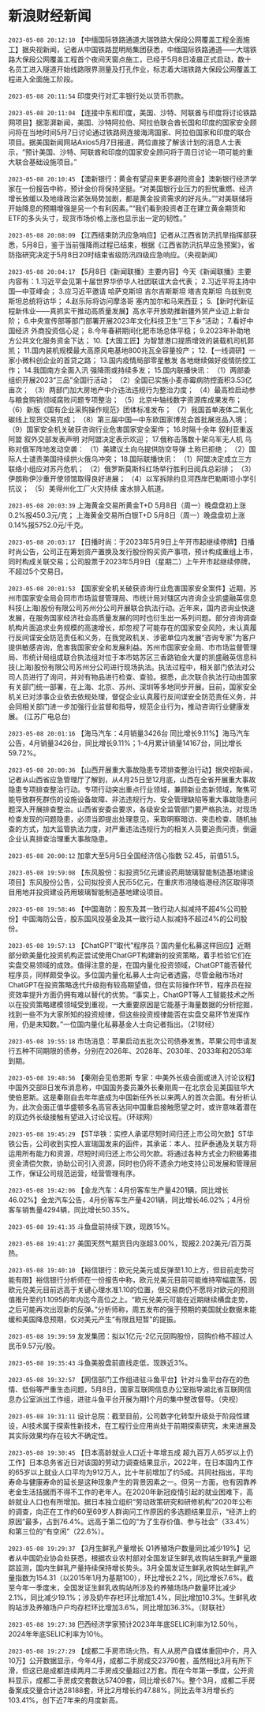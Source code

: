 # 新浪财经新闻
`2023-05-08 20:12:10` 【中缅国际铁路通道大瑞铁路大保段公网覆盖工程全面施工】据央视新闻，记者从中国铁路昆明局集团获悉，中缅国际铁路通道——大瑞铁路大保段公网覆盖工程首个夜间天窗点施工，已经于5月8日凌晨正式启动，数十名员工进入隧道开始线路限界测量及打孔作业，标志着大瑞铁路大保段公网覆盖工程进入全面施工阶段。

`2023-05-08 20:11:54` 印度央行对汇丰银行处以货币罚款。

`2023-05-08 20:11:04` 【连接中东和印度，美国、沙特、阿联酋与印度将讨论铁路网项目】据澎湃新闻，美国、沙特阿拉伯、阿拉伯联合酋长国和印度的国家安全顾问将在当地时间5月7日讨论通过铁路网连接海湾国家、阿拉伯国家和印度的联合项目。据美国新闻网站Axios5月7日报道，两位直接了解该计划的消息人士表示，“预计美国、沙特、阿联酋和印度的国家安全顾问将于周日讨论一项可能的重大联合基础设施项目。”

`2023-05-08 20:10:45` 【澳新银行：黄金有望迎来更多避险资金】澳新银行经济学家在一份报告中称，预计金价将保持坚挺。“对美国银行业压力的担忧重燃、经济增长放缓以及地缘政治紧张局势加剧，都是黄金投资需求的好兆头。”“对美联储将开始降息的预期增强是另一个有利因素。”“我们看到投资者正在建立黄金期货和ETF的多头头寸，现货市场价格上涨也显示出一定的韧性。”

`2023-05-08 20:08:09` 【江西结束防汛应急响应】记者从江西省防汛抗旱指挥部获悉，5月8日，鉴于当前强降雨过程已结束，根据《江西省防汛抗旱应急预案》，省防指研究决定于5月8日20时结束省级防汛四级应急响应。（央视新闻）

`2023-05-08 20:04:17` 【5月8日《新闻联播》主要内容】今天《新闻联播》主要内容有：1.习近平会见第十届世界华侨华人社团联谊大会代表； 2.习近平将主持中国—中亚峰会； 3.应习近平邀请 哈萨克斯坦 吉尔吉斯斯坦 塔吉克斯坦 乌兹别克斯坦总统将访华； 4.赵乐际将访问摩洛哥 塞内加尔和马来西亚； 5.【新时代新征程新伟业——真抓实干推动高质量发展】高水平开放助推新疆外贸产业迈上新台阶； 6.中央宣传部等部门部署开展2023年文化科技卫生“三下乡”活动； 7.看好中国经济 外商投资信心足； 8.今年春耕期间化肥市场总体平稳； 9.2023年补助地方公共文化服务资金下达； 10.【大国工匠】为智慧港口提质增效的装载机司机郭凯； 11.国内装机规模最大高原风电基地800兆瓦全容量投产； 12.【一线调研】一家小微科创企业的首贷之路； 13.国内疫情局部零星散发 各地继续做好疫情防控工作； 14.我国南方全面入汛 强降雨或持续多发； 15.国内联播快讯： （1）两部委组织开展2023“三品”全国行活动； （2）全国已实施小麦赤霉病防控面积3.53亿亩次； （3）两部门加大房地产中介违法违规行为整治力度； （4）最高检启动参与粮食购销领域腐败问题专项整治； （5）北京中轴线数字资源库成果发布； （6）新版《国有企业采购操作规范》团体标准发布； （7）我国首单液体二氧化碳线上现货交易完成； （8）第三届中国—中东欧国家博览会首批展览品入境； （9）国家安全机关破获咨询行业危害国家安全案件； 16.时隔十余年 叙利亚重返阿盟 叙外交部发表声明 对阿盟决定表示欢迎； 17.俄称击落数十架乌军无人机 乌称对俄军阵地发动空袭： （1）美建议土向乌提供防空导弹 土称已拒绝； （2）国际人士谴责美国持续拱火俄乌冲突； 18.国际联播快讯： （1）阿盟决定成立三方联络小组应对苏丹危机； （2）俄罗斯莫斯科红场举行胜利日阅兵总彩排； （3）伊朗称伊沙重开使领馆取得良好进展； （4）以军拆除约旦河西岸巴勒斯坦小学引抗议； （5）美得州化工厂火灾持续 废水排入航道。

`2023-05-08 20:03:39` 上海黄金交易所黄金T+D 5月8日（周一）晚盘盘初上涨0.2%报450.3元/克；
上海黄金交易所白银T+D 5月8日（周一）晚盘盘初上涨0.14%报5752.0元/千克。

`2023-05-08 20:03:17` 【日播时尚：于2023年5月9日上午开市起继续停牌】日播时尚公告，公司正在筹划资产置换及发行股份购买资产事项，预计构成重组上市，同时构成关联交易；公司股票于2023年5月9日（星期二）上午开市起继续停牌，不超过5个交易日。

`2023-05-08 20:01:53`   【国家安全机关破获咨询行业危害国家安全案件】近期，苏州市国家安全局会同市市场监督管理局、市统计局对辖区内咨询企业凯盛融英信息科技(上海)股份有限公司苏州分公司开展联合执法行动。近年来，国内咨询业快速发展，在服务国家经济社会高质量发展的同时也衍生出一系列问题。部分咨询调查机构片面追求业务规模的高速增长，却忽视了可能存在的国家安全风险，未认真履行反间谍安全防范责任和义务，在我党政机关、涉密单位内发展“咨询专家”为客户提供敏感咨询，危害我国家安全和发展利益。苏州市国家安全局、市市场监督管理局、市统计局组成联合执法组对位于本市姑苏区三香路铂金大厦的凯盛融英信息科技(上海)股份有限公司苏州分公司进行现场执法。执法过程中，相关部门依法对公司人员进行了询问，并对有物品进行检查、查验。据悉，此次联合执法行动由国家有关部门统一部署，在上海、北京、苏州、深圳等多地同步开展。目前，国家安全机关已对涉事企业依去依规处理，督促企业认真履行反间谍安全防范责任义务，并会同相关部门进一步加强行业监督和指导，规范企业行为，推动咨询行业健康发展。 (江苏广电总台)

`2023-05-08 20:01:16`   【海马汽车：4月销量3426台 同比增长9.11%】海马汽车公告，4月销量3426台，同比增长9.11%；1-4月累计销量14167台，同比增长59.72%。

`2023-05-08 20:00:36` 【山西开展重大事故隐患专项排查整治行动】据央视新闻，记者从山西省应急管理厅了解到，从4月25日至12月底，山西在全省开展重大事故隐患专项排查整治行动。专项行动突出重点行业领域，兼顾新业态新领域，聚焦可能导致群死群伤的设施设备故障、非法违规行为、安全管理缺陷等重大事故隐患问题深入开展排查整治。山西省安委会要求，各级安全监管部门要严格执法，对现场检查发现的问题隐患，必须当即提出处理意见，采取明察暗访、突击检查、随机抽查的方式，加大监管执法力度，对严重违法违规行为的相关人员要追责问责，倒逼企业认真排查治理重大事故隐患。

`2023-05-08 20:00:12` 加拿大至5月5日全国经济信心指数 52.45，前值51.5。

`2023-05-08 19:59:08` 【东风股份：拟投资5亿元建设药用玻璃智能制造基地建设项目】东风股份公告，公司拟投资人民币5亿元，在重庆市涪陵临港经济区取得项目用地并投资建设药用玻璃智能制造基地建设项目。

`2023-05-08 19:58:46`   【中国海防：股东及其一致行动人拟减持不超4%公司股份】中国海防公告，股东国风投基金及其一致行动人拟减持不超过4%的公司股份。

`2023-05-08 19:57:13` 【ChatGPT“取代”程序员？国内量化私募这样回应】近期部分欧美量化投资机构正尝试使用ChatGPT构建新的投资策略，着手检验它们在实盘交易领域的成效。值得注意的是，在国内量化投资领域，ChatGPT能否替代程序员，同样颇受争议。多位国内量化私募人士向记者透露，尽管金融市场对ChatGPT在投资策略迭代升级抱有较高期望值，但在实际操作环节，程序员在投资效率提升方面仍拥有难以替代的优势。“事实上，ChatGPT等人工智能技术之所以在投资策略建模领域受到重视，一大重要原因是它能基于海量数据的分析挖掘，找到一些不为大家所知的投资规律，但这些投资规律能否在实盘交易环节发挥作用，仍是未知数。”一位国内量化私募基金人士向记者指出。（21财经）

`2023-05-08 19:55:18` 市场消息：苹果启动五批次公司债券发售。苹果公司申请发行五种不同期限的债券，分别在2026年、2028年、2030年、2033年和2053年到期。

`2023-05-08 19:48:56` 【秦刚会见伯恩斯 专家：中美外长级会面或进入讨论议程】中国外交部8日发布消息称，中国国务委员兼外长秦刚周一在北京会见美国驻华大使伯恩斯。这是秦刚自去年年底成为中国新任外长以来两人的首次会面。有分析认为，此次会面正值华盛顿多名高官表达同中国重启接触愿望之时，或许意味着潜在的双边外长级接触有望进入讨论议程。（环球网）

`2023-05-08 19:45:29`   【ST华铁：实控人承诺尽短时间归还上市公司欠款】ST华铁公告，公司收到实控人宣瑞国发来的函件，其承诺：本人、拉萨泰通及关联方将运用所有能力和资源，尽短时间归还上市公司欠款。将通过各种方式全力积极筹措资金清偿欠款，协助公司引入资源，同时也仍将不遗余力地支持公司发展和管理层工作，保证公司规范运营，经营管理有序。

`2023-05-08 19:42:06` 【金龙汽车：4月份客车生产量4201辆，同比增长46.02%】金龙汽车公告，4月份客车生产量4201辆，同比增长46.02%；4月份客车销售量4294辆，同比增长50.35%。

`2023-05-08 19:41:35` 斗鱼盘前持续下跌，现跌15%。

`2023-05-08 19:41:27` 美国天然气期货日内涨超3.00%，现报2.202美元/百万英热。

`2023-05-08 19:40:10` 【裕信银行：欧元兑美元或反弹至1.10上方，但目前走势可能有限】裕信银行分析师在一份报告中称，欧元兑美元目前可能维持窄幅震荡，因欧元兑美元目前远高于关键心理水准1.10的位置，但交易商仍不愿将对欧元的预测值推升至约1.1095的年内迄今高位之上。“欧元兑美元可能在近期继续横盘走势，之后可能再次出现新的反弹。”分析师称，周五发布的强于预期的美国就业数据未能缓和美国降息预期，仅对美元产生“有限且短暂"的提振。

`2023-05-08 19:39:59`   友发集团：拟以1亿元-2亿元回购股份，回购价格不超过人民币9.57元/股。

`2023-05-08 19:35:43` 斗鱼美股盘前直线走低，现跌近3%。

`2023-05-08 19:32:57` 【网信部门工作组进驻斗鱼平台】针对斗鱼平台存在的色情、低俗等严重生态问题，5月8日，国家互联网信息办公室指导湖北省互联网信息办公室派出工作组，进驻斗鱼平台开展为期1个月的集中整改督导。（央视）

`2023-05-08 19:31:11` 设计总院：截至目前，公司数字化转型升级处于阶段性建设，AI技术属于探索性新技术，在工程行业应用尚处于前期探索研究，未来进展及其实际效果均存在较大不确定性。

`2023-05-08 19:30:45`   【日本高龄就业人口近十年增五成 超九百万人65岁以上仍工作】日本总务省近日对该国的劳动力调查结果显示，2022年，在日本国内工作的65岁以上就业人口平均为912万人，比十年前增加了约5成。共同社指出，平均寿命与健康寿命的延长是这种现象产生的背景因素之一。但另一方面，也有因靠养老金生活拮据而不得不工作的老年人。在2020年新冠疫情引起的就业困难下，高龄就业人口也有所增加。据日本独立组织“劳动政策研究和研修机构”2020年公布的调查，向正在工作的60至69岁人群询问工作原因的多选题结果显示，“经济上的原因”最多，占到76.4%。远高于第二位的“为了生存价值、参与社会”（33.4%）和第三位的“有空闲”（22.6%）。

`2023-05-08 19:29:37`   【3月生鲜乳产量增长 Q1养殖场户数量同比减少19%】记者从中国奶业协会处获悉，根据农业农村部对全国发证生鲜乳收购站生鲜乳产量跟踪监测，国内生鲜乳产量持续保持增长势头。3月全国发证生鲜乳收购站生鲜乳产量指数为154.31（以2015年1月为基期100），环比增长2.2%，同比增长7.6%。截至今年一季度末，全国发证生鲜乳收购站所涉及的养殖场场户数量环比减少2.1%，同比减少19.1%；涉及奶牛存栏环比增加1.4%，同比增加10.3%。生鲜乳收购站涉及养殖场户户均存栏环比增加3.6%，同比增加36.3%。（财联社）

`2023-05-08 19:27:38` 巴西经济学家预计2023年年底SELIC利率为12.50％，2024年年底SELIC利率为10％。

`2023-05-08 19:27:29`  【成都二手房市场火热，有人从房产自媒体重回中介，月入10万】公开数据显示，今年4月，成都二手房成交23790套，虽然相比3月有所下滑，但这已是成都连续两月二手房成交量超过2万套。而在今年第一季度，公开资料显示，成都二手房成交套数达57409套，同比增长87%。整个3月，成都二手房备案成交量合计达28188套，环比2月增长约47.88%，同比去年3月增长约103.41%，创下近7年来的月度新高。

